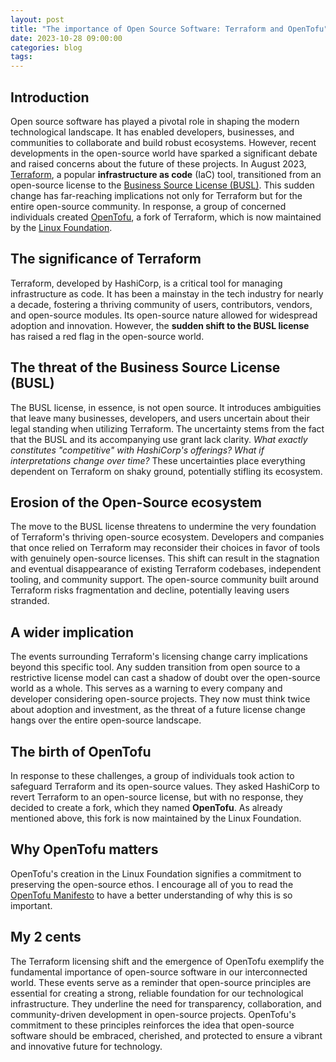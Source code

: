 ```yaml
---
layout: post
title: "The importance of Open Source Software: Terraform and OpenTofu"
date: 2023-10-28 09:00:00
categories: blog 
tags: 
---
```


## Introduction

Open source software has played a pivotal role in shaping the modern technological landscape. It has enabled developers, businesses, and communities to collaborate and build robust ecosystems. However, recent developments in the open-source world have sparked a significant debate and raised concerns about the future of these projects. In August 2023, [Terraform](https://www.terraform.io/), a popular **infrastructure as code** (IaC) tool, transitioned from an open-source license to the [Business Source License (BUSL)](https://www.hashicorp.com/bsl). This sudden change has far-reaching implications not only for Terraform but for the entire open-source community. In response, a group of concerned individuals created [OpenTofu](https://opentofu.org/), a fork of Terraform, which is now maintained by the [Linux Foundation](https://www.linuxfoundation.org).

## The significance of Terraform

Terraform, developed by HashiCorp, is a critical tool for managing infrastructure as code. It has been a mainstay in the tech industry for nearly a decade, fostering a thriving community of users, contributors, vendors, and open-source modules. Its open-source nature allowed for widespread adoption and innovation. However, the **sudden shift to the BUSL license** has raised a red flag in the open-source world.

## The threat of the Business Source License (BUSL)

The BUSL license, in essence, is not open source. It introduces ambiguities that leave many businesses, developers, and users uncertain about their legal standing when utilizing Terraform. The uncertainty stems from the fact that the BUSL and its accompanying use grant lack clarity. _What exactly constitutes "competitive" with HashiCorp's offerings? What if interpretations change over time?_ These uncertainties place everything dependent on Terraform on shaky ground, potentially stifling its ecosystem.

## Erosion of the Open-Source ecosystem

The move to the BUSL license threatens to undermine the very foundation of Terraform's thriving open-source ecosystem. Developers and companies that once relied on Terraform may reconsider their choices in favor of tools with genuinely open-source licenses. This shift can result in the stagnation and eventual disappearance of existing Terraform codebases, independent tooling, and community support. The open-source community built around Terraform risks fragmentation and decline, potentially leaving users stranded.

## A wider implication

The events surrounding Terraform's licensing change carry implications beyond this specific tool. Any sudden transition from open source to a restrictive license model can cast a shadow of doubt over the open-source world as a whole. This serves as a warning to every company and developer considering open-source projects. They now must think twice about adoption and investment, as the threat of a future license change hangs over the entire open-source landscape.

## The birth of OpenTofu

In response to these challenges, a group of individuals took action to safeguard Terraform and its open-source values. They asked HashiCorp to revert Terraform to an open-source license, but with no response, they decided to create a fork, which they named **OpenTofu**. As already mentioned above, this fork is now maintained by the Linux Foundation.

## Why OpenTofu matters

OpenTofu's creation in the Linux Foundation signifies a commitment to preserving the open-source ethos. I encourage all of you to read the [OpenTofu Manifesto](https://opentofu.org/manifesto) to have a better understanding of why this is so important.

## My 2 cents

The Terraform licensing shift and the emergence of OpenTofu exemplify the fundamental importance of open-source software in our interconnected world. These events serve as a reminder that open-source principles are essential for creating a strong, reliable foundation for our technological infrastructure. They underline the need for transparency, collaboration, and community-driven development in open-source projects. OpenTofu's commitment to these principles reinforces the idea that open-source software should be embraced, cherished, and protected to ensure a vibrant and innovative future for technology.